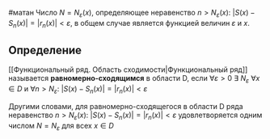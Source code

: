 #матан 
Число $N = N_{\varepsilon}(x)$, определяющее неравенство $n > N_{\varepsilon}(x): \ |S(x) - S_n(x)| = |r_n(x)| < \varepsilon$, в общем случае является функцией величин $\varepsilon$ и $x$.

## Определение
[[Функциональный ряд. Область сходимости|Функциональный ряд]] называется **равномерно-сходящимся** в области D, если $\forall \varepsilon > 0 \ \exists \ N_{\varepsilon} \ \forall x \in D$ и $\forall n > N_{\varepsilon}: \ |S(x) - S_n(x)| = |r_n(x)| < \varepsilon$

Другими словами, для равномерно-сходящегося в области D ряда неравенство $n > N_{\varepsilon}(x): \ |S(x) - S_n(x)| = |r_n(x)| < \varepsilon$ удовлетворяется одним числом $N = N_{\varepsilon}$ для всех $x \in D$